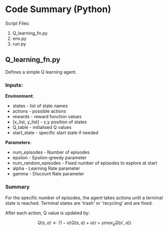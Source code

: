 # Code Summary (Python)

Script Files:

1. Q_learning_fn.py
2. env.py
3. run.py



## Q_learning_fn.py

Defines a simple Q learning agent.

### Inputs: 

**Environment**: 
  - states - list of state names
  - actions - possible actions
  - rewards - reward function values
  - [x_list, y_list] - x,y position of states
  - Q_table - initialised Q values
  - start_state - specific start state if needed
  
**Parameters**: 
  - num_episodes - Number of episodes  
  - epsilon - Epsilon-greedy parameter
  - num_random_episodes - Fixed number of episodes to explore at start
  - alpha - Learning Rate parameter
  - gamma - Discount Rate parameter

### Summary

For the specific number of episodes, the agent takes actions until a terminal state is reached. Terminal states are 'trash' or 'recycling' and are fixed.

After each action, Q value is updated by:

```math
Q(s,a) \leftarrow (1-\alpha)Q(s,a) + \alpha(r + \gamma max_a Q(s',a)) 
```
